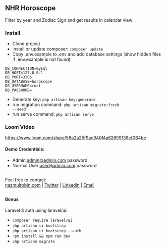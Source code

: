 ## NHR Horoscope
Filter by year and Zodiac Sign and get results in calendar view

### Install

- Clone project
- install or update composer: <code>composer update</code>
- Copy .env.example to .env and add database settings (show hidden files if .env.example is not found)
```
DB_CONNECTION=mysql
DB_HOST=127.0.0.1
DB_PORT=3306
DB_DATABASE=horoscope
DB_USERNAME=root
DB_PASSWORD=
```
- Generate key: <code>php artisan key:generate</code>
- run migration command: <code>php artisan migrate:fresh --seed</code>
- run serve command: <code>php artisan serve</code>

### Loom Video 
https://www.loom.com/share/56a2a25f9ac940f4a62699f36cf064be 

#### Demo Credentials:
- Admin
    admin@admin.com
    password
- Normal User
    user@admin.com
    password

## 
Feel free to contact:  
<a href="https://www.nazmulrobin.com/">nazmulrobin.com</a> | <a href="https://twitter.com/nhr_rob">Twitter</a> | <a href="https://www.linkedin.com/in/nhrrob/">Linkedin</a> | <a href="mailto:robin.sust08@gmail.com">Email</a>


## 
#### Bonus 
Laravel 8 auth using laravel/ui:
- <code>composer require laravel/ui</code>
- <code>php artisan ui bootstrap</code>
- <code>php artisan ui bootstrap --auth</code>
- <code>npm install && npm run dev</code>
- <code>php artisan migrate</code>